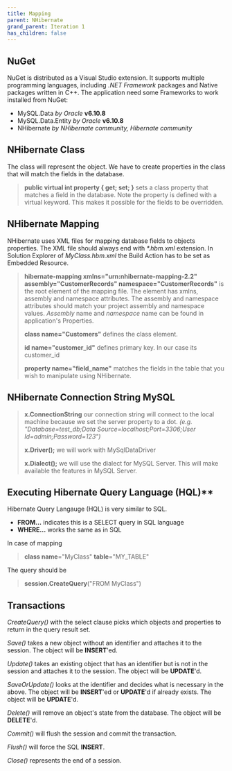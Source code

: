```yaml
---
title: Mapping
parent: NHibernate
grand_parent: Iteration 1
has_children: false
---
```


## NuGet

NuGet is distributed as a Visual Studio extension. It supports multiple programming languages, including _.NET Framework_ packages and Native packages written in C++.
The application need some Frameworks to work installed from NuGet:
* MySQL.Data _by Oracle_ **v6.10.8**
* MySQL.Data.Entity _by Oracle_ **v6.10.8**
* NHibernate _by NHibernate community, Hibernate community_

## NHibernate Class

The class will represent the object. We have to create properties in the class that will match the fields in the database. 
> **public virtual int property { get; set; }** sets a class property that matches a field in the database. Note the property is defined with a virtual keyword. This makes it possible for the fields to be overridden.

## NHibernate Mapping

NHibernate uses XML files for mapping database fields to objects properties. The XML file should always end with _*.hbm.xml_ extension. In Solution Explorer of _MyClass.hbm.xml_ the Build Action has to be set as Embedded Resource.
> **hibernate-mapping xmlns="urn:nhibernate-mapping-2.2" assembly="CustomerRecords" namespace="CustomerRecords"** is the root element of the mapping file. The element has xmlns, assembly and namespace attributes. The assembly and namespace attributes should match your project assembly and namespace values. _Assembly_ name and _namespace_ name can be found in application's Properties.
>
> **class name="Customers"** defines the class element.
>
> **id name="customer_id"** defines primary key. In our case its customer_id
>
> **property name="field_name"** matches the fields in the table that you wish to manipulate using NHibernate.

## NHibernate Connection String MySQL

> **x.ConnectionString** our connection string will connect to the local machine because we set the server property to a dot. _(e.g. "Database=test_db;Data Source=localhost;Port=3306;User Id=admin;Password=123")_
>
> **x.Driver<MySqlDataDriver>();** we will work with MySqlDataDriver
>
> **x.Dialect<MySQL55Dialect>();** we will use the dialect for MySQL Server. This will make available the features in MySQL Server.

## Executing Hibernate Query Language (HQL)**

Hibernate Query Langauge (HQL) is very similar to SQL.
* **FROM…** indicates this is a SELECT query in SQL language
* **WHERE…** works the same as in SQL

In case of mapping
> **class name**="MyClass" **table**="MY_TABLE"

The query should be
> **session.CreateQuery**("FROM MyClass")

## Transactions

_CreateQuery()_ with the select clause picks which objects and properties to return in the query result set.

_Save()_ takes a new object without an identifier and attaches it to the session. The object will be **INSERT**'ed.

_Update()_ takes an existing object that has an identifier but is not in the session and attaches it to the session. The object will be **UPDATE**'d.

_SaveOrUpdate()_ looks at the identifier and decides what is necessary in the above. The object will be **INSERT**'ed or **UPDATE**'d if already exists. The object will be **UPDATE**'d.

_Delete()_ will remove an object's state from the database. The object will be **DELETE**'d.

_Commit()_ will flush the session and commit the transaction.

_Flush()_ will force the SQL **INSERT**.

_Close()_ represents the end of a session.